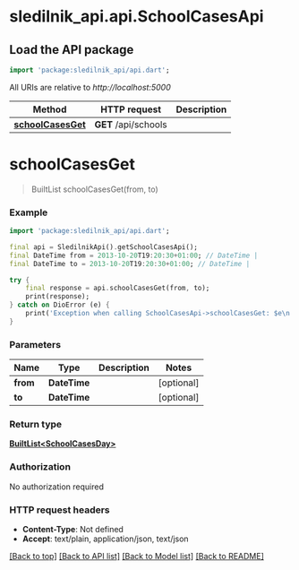 # sledilnik_api.api.SchoolCasesApi

## Load the API package
```dart
import 'package:sledilnik_api/api.dart';
```

All URIs are relative to *http://localhost:5000*

Method | HTTP request | Description
------------- | ------------- | -------------
[**schoolCasesGet**](SchoolCasesApi.md#schoolcasesget) | **GET** /api/schools | 


# **schoolCasesGet**
> BuiltList<SchoolCasesDay> schoolCasesGet(from, to)



### Example
```dart
import 'package:sledilnik_api/api.dart';

final api = SledilnikApi().getSchoolCasesApi();
final DateTime from = 2013-10-20T19:20:30+01:00; // DateTime | 
final DateTime to = 2013-10-20T19:20:30+01:00; // DateTime | 

try {
    final response = api.schoolCasesGet(from, to);
    print(response);
} catch on DioError (e) {
    print('Exception when calling SchoolCasesApi->schoolCasesGet: $e\n');
}
```

### Parameters

Name | Type | Description  | Notes
------------- | ------------- | ------------- | -------------
 **from** | **DateTime**|  | [optional] 
 **to** | **DateTime**|  | [optional] 

### Return type

[**BuiltList&lt;SchoolCasesDay&gt;**](SchoolCasesDay.md)

### Authorization

No authorization required

### HTTP request headers

 - **Content-Type**: Not defined
 - **Accept**: text/plain, application/json, text/json

[[Back to top]](#) [[Back to API list]](../README.md#documentation-for-api-endpoints) [[Back to Model list]](../README.md#documentation-for-models) [[Back to README]](../README.md)

